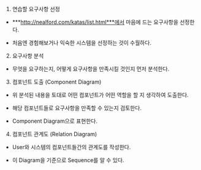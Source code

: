 1. 연습할 요구사항 선정

- ***http://nealford.com/katas/list.html***에서 마음에 드는 요구사항을 선정한다.

- 처음엔 경험해보거나 익숙한 시스템을 선정하는 것이 수월하다.

2. 요구사항 분석

- 무엇을 요구하는지, 어떻게 요구사항을 만족시킬 것인지 먼저 분석한다.

3. 컴포넌트 도출 (Component Diagram)

- 위 분석된 내용을 토대로 어떤 컴포넌트가 어떤 역할을 할 지 생각하여 도출한다.

- 해당 컴포넌트들로 요구사항을 만족할 수 있는지 검토한다.

- Component Diagram으로 표현한다.

4. 컴포넌트 관계도 (Relation Diagram)

- User와 시스템의 컴포넌트들간의 관계도를 작성한다.

- 이 Diagram을 기준으로 Sequence를 알 수 있다.